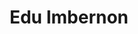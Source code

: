 ---
title: Edu Imbernon
categories:
- radio
- digital
- press
tags:
- artist
position: 2
image: 
is-featured: 
is-front: 
website: http://imbernonmusic.com
facebook: https://www.facebook.com/imbernonmusic/?fref=ts
twitter: https://twitter.com/eduimbernon?lang=es
instagram: https://www.instagram.com/eduimbernon/
spotify:
soundcloud: https://soundcloud.com/imbernonmusic
youtube: https://www.youtube.com/user/tefonjaus
apple:
layout: client
---